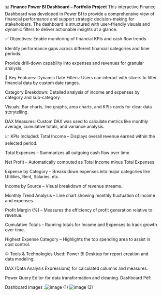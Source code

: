 📊 **Finance Power BI Dashboard – Portfolio Project**
This interactive Finance Dashboard was developed in Power BI to provide a comprehensive view of financial performance and support strategic decision-making for stakeholders. The dashboard is structured with user-friendly visuals and dynamic filters to deliver actionable insights at a glance.

✅ Objectives:
Enable monitoring of financial KPIs and cash flow trends.

Identify performance gaps across different financial categories and time periods.

Provide drill-down capability into expenses and revenues for granular analysis.

📌 Key Features:
Dynamic Date Filters: Users can interact with slicers to filter financial data by custom date ranges.

Category Breakdown: Detailed analysis of income and expenses by category and sub-category.

Visuals: Bar charts, line graphs, area charts, and KPIs cards for clear data storytelling.

DAX Measures: Custom DAX was used to calculate metrics like monthly average, cumulative totals, and variance analysis.

📈 KPIs Included:
Total Income – Displays overall revenue earned within the selected period.

Total Expenses – Summarizes all outgoing cash flow over time.

Net Profit – Automatically computed as Total Income minus Total Expenses.

Expense by Category – Breaks down expenses into major categories like Utilities, Rent, Salaries, etc.

Income by Source – Visual breakdown of revenue streams.

Monthly Trend Analysis – Line chart showing monthly fluctuation of income and expenses.

Profit Margin (%) – Measures the efficiency of profit generation relative to revenue.

Cumulative Totals – Running totals for Income and Expenses to track growth over time.

Highest Expense Category – Highlights the top spending area to assist in cost control.

⚙️ Tools & Technologies Used:
Power BI Desktop for report creation and data modeling.

DAX (Data Analysis Expressions) for calculated columns and measures.

Power Query Editor for data transformation and cleaning.
Dashboard Pdf:

Dashboard Images
:![image (1)](https://github.com/user-attachments/assets/bc9c8d95-49f0-49e8-ae84-a6f25ee47b39)
![image (2)](https://github.com/user-attachments/assets/4f828986-f63a-4427-b528-82af3f5eb443)
